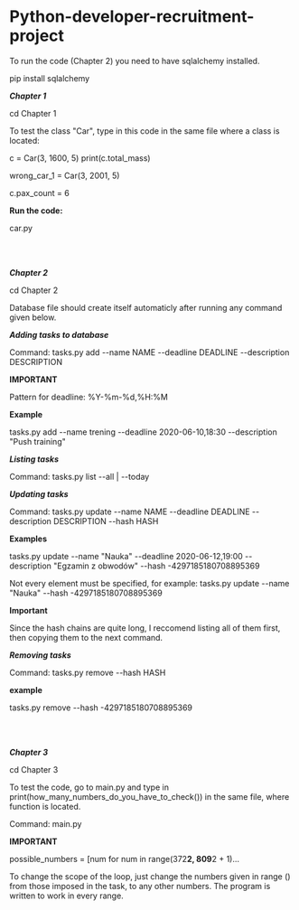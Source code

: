 # Python-developer-recruitment-project

To run the code (Chapter 2) you need to have sqlalchemy installed.

pip install sqlalchemy

***Chapter 1***

cd Chapter 1

To test the class "Car", type in this code in the same file where a class is located:

c = Car(3, 1600, 5)
print(c.total_mass)

wrong_car_1 = Car(3, 2001, 5)

c.pax_count = 6

**Run the code:**

car.py

<br>
<br>

***Chapter 2***

cd Chapter 2

Database file should create itself automaticly after running any command given below.

***Adding tasks to database***

Command:  tasks.py add --name NAME --deadline DEADLINE --description DESCRIPTION

**IMPORTANT** 

Pattern for deadline: %Y-%m-%d,%H:%M

**Example**

tasks.py add --name trening --deadline 2020-06-10,18:30 --description "Push training"

***Listing tasks***

Command:  tasks.py list --all | --today

***Updating tasks***

Command: tasks.py update --name NAME --deadline DEADLINE --description DESCRIPTION --hash HASH

**Examples**

tasks.py update --name "Nauka" --deadline 2020-06-12,19:00 --description "Egzamin z obwodów" --hash -4297185180708895369

Not every element must be specified, for example: tasks.py update --name "Nauka" --hash -4297185180708895369

**Important**

Since the hash chains are quite long, I reccomend listing all of them first, then copying them to the next command.

***Removing tasks***

Command: tasks.py remove --hash HASH

**example**

tasks.py remove --hash -4297185180708895369

<br>
<br>

***Chapter 3***

cd Chapter 3

To test the code, go to main.py and type in print(how_many_numbers_do_you_have_to_check()) in the same file, where function is located.

Command: main.py

**IMPORTANT**

 possible_numbers = [num for num in range(372**2, 809**2 + 1)...
 
To change the scope of the loop, just change the numbers given in range () from those imposed in the task, to any other numbers. The program is written to work in every range.




